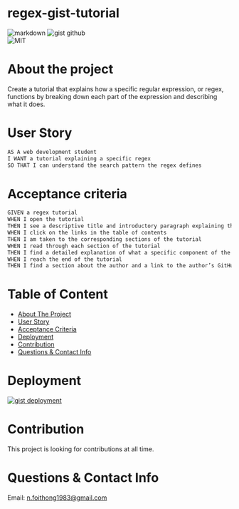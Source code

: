 # regex-gist-tutorial

  <img alt="markdown" src="https://img.shields.io/badge/Markdown-000000?style=for-the-badge&logo=markdown&logoColor=white" target="_blank" />
  <img alt="gist github" src="https://img.shields.io/badge/Gist-GitHub-100000?style=for-the-badge&logo=github&logoColor=white" target="_blank" />
  <br>
  <img alt="MIT" src="https://img.shields.io/badge/license-MIT-yellow.svg?style=flat-square" target="_blank" />
  
# About the project
Create a tutorial that explains how a specific regular expression, or regex, functions by breaking down each part of the expression and describing what it does.

# User Story
```md
AS A web development student
I WANT a tutorial explaining a specific regex
SO THAT I can understand the search pattern the regex defines
```

# Acceptance criteria
```md
GIVEN a regex tutorial
WHEN I open the tutorial
THEN I see a descriptive title and introductory paragraph explaining the purpose of the tutorial, a summary describing the regex featured in the tutorial, a table of contents linking to different sections that break down each component of the regex and explain what it does, and a section about the author with a link to the author’s GitHub profile
WHEN I click on the links in the table of contents
THEN I am taken to the corresponding sections of the tutorial
WHEN I read through each section of the tutorial
THEN I find a detailed explanation of what a specific component of the regex does
WHEN I reach the end of the tutorial
THEN I find a section about the author and a link to the author’s GitHub profile
```

# Table of Content
- [About The Project](#about-the-project)
- [User Story](#user-story)
- [Acceptance Criteria](#acceptance-criteria)
- [Deployment](#deployment)
- [Contribution](#contribution)
- [Questions & Contact Info](#questions-&-contact-info)


# Deployment
<a href="https://gist.github.com/NFoithong/f1a1bba08783e9fcea21c38af01ed29c">
  <img alt="gist deployment" src="https://img.shields.io/badge/gist-GitHub-100000?style=for-the-badge&logo=github&logoColor=white" target="_blank" />
  </a>

# Contribution
This project is looking for contributions at all time.

# Questions & Contact Info
Email: n.foithong1983@gmail.com
